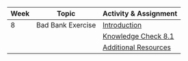 | Week | Topic             | Activity & Assignment          |
|------|-------------------|--------------------------------|
| 8    | Bad Bank Exercise | [Introduction](./Introduction%20And%20Instructions.pdf)                   |
|      |                   | [Knowledge Check 8.1](https://docs.google.com/forms/d/1a7Pw-ZVh5q7tRRIR-iWfbugM3LRrfM_XaBdNzLVbbGw/edit)           |
|      |                   | [Additional Resources](./Additional%20Resources.pdf)           |
